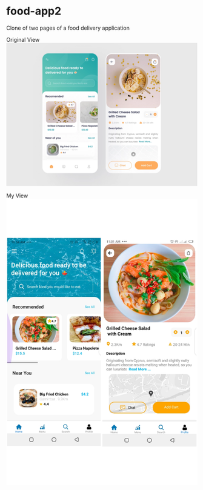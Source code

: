 # food-app2
Clone of two pages of a food delivery application

Original View
<img src="https://github.com/RuthChisom/food-app2/blob/master/src/assets/images/mobile-app-design-assignment.png"/>


My View
<img src="https://github.com/RuthChisom/food-app2/blob/master/src/assets/images/final-view.jpg"/>

